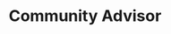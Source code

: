 ---
name: Ernest Kissiedu
title: Community Advisor
ferris: /img/ferris/ernesthover.png
headshot: /img/headshot/ernest.jpg
---